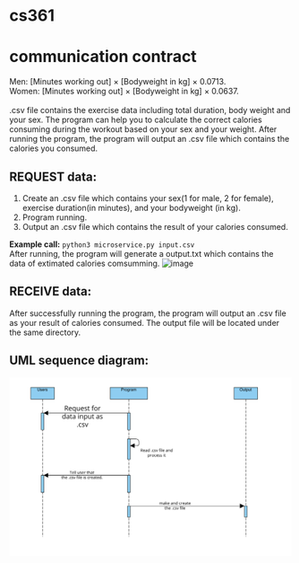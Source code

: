 # cs361

# communication contract
Men: [Minutes working out] × [Bodyweight in kg] × 0.0713. <br>
Women: [Minutes working out] × [Bodyweight in kg] × 0.0637.<br> <br>
.csv file contains the exercise data including total duration, body weight and your sex. The program can help you to calculate the correct calories consuming during the workout based on your sex and your weight. After running the program, the program will output an .csv file which contains the calories you consumed.


## REQUEST data:
1. Create an .csv file which contains your sex(1 for male, 2 for female), exercise duration(in minutes), and your bodyweight (in kg).
2. Program running.
3. Output an .csv file which contains the result of your calories consumed.


**Example call:** `python3 microservice.py input.csv`<br>
After running, the program will generate a output.txt which contains the data of extimated calories comsumming. 
<img width="450" alt="image" src="https://github.com/yangcan1/cs361/assets/107888129/0605d5e0-576b-48e3-8142-8f1df805bc0c">


## RECEIVE data:
After successfully running the program, the program will output an .csv file as your result of calories consumed. The output file will be located under the same directory.
## UML sequence diagram:
![ezcv logo](https://github.com/yangcan1/cs361/blob/main/UML%20image.png)

